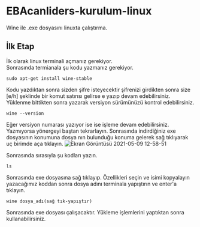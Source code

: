 # EBAcanliders-kurulum-linux
Wine ile .exe dosyasını linuxta çalıştırma.


## İlk Etap
İlk olarak linux terminali açmanız gerekiyor.<br/>
Sonrasında termianala şu kodu yazmanız gerekiyor.

```
sudo apt-get install wine-stable
```

Kodu yazdıktan sonra sizden şifre isteyecektir şifrenizi girdikten sonra size [e/h] şeklinde bir komut satırısı gelirse e yazıp devam edebilirsiniz.
Yüklenme bittikten sonra yazarak versiyon sürümünüzü kontrol edebilirsiniz.

```
wine --version
```

Eğer versiyon numarası yazıyor ise ise işleme devam edebilirsiniz. Yazmıyorsa yönergeyi baştan tekrarlayın.
Sonrasında indirdiğiniz exe dosyasının konumuna dosya nın bulunduğu konuma gelerek sağ tıklıyarak uç birimde aça tıklayın. ![Ekran Görüntüsü 2021-05-09 12-58-51](https://user-images.githubusercontent.com/64328743/117567790-7baed280-b0c6-11eb-8848-87152a964f17.png)

Sonrasında sırasıyla şu kodları yazın.

```
ls
```

Sonrasında exe dosyasına sağ tıklayıp. Özellikleri seçin ve isimi kopyalayın yazacağımız koddan sonra dosya adını terminala yapıştırın ve enter'a tıklayın.

```
wine dosya_adı(sağ tık-yapıştır)
```

Sonrasında exe dosyası çalışacaktır. Yükleme işlemlerini yaptıktan sonra kullanabilirsiniz.
